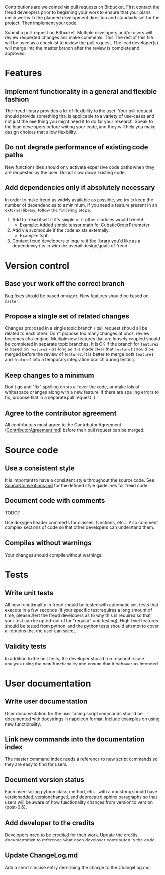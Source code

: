 Contributions are welcomed via pull requests on Bitbucket. First contact the freud developers prior to beginning
your work to ensure that your plans mesh well with the planned development direction and standards set for the project.
Then implement your code.

Submit a pull request on Bitbucket. Multiple developers and/or users will review requested changes and make comments.
This The rest of this file will be used as a checklist to review the pull request. The lead developer(s) will merge into
the master branch after the review is complete and approved.

# Features

## Implement functionality in a general and flexible fashion

The freud library provides a lot of flexibility to the user. Your pull request should provide something that is
applicable to a variety of use-cases and not just the one thing you might need it to do for your research. Speak to the
lead developers before writing your code, and they will help you make design choices that allow flexibility.

## Do not degrade performance of existing code paths

New functionalities should only activate expensive code paths when they are requested by the user. Do not slow down
existing code.

## Add dependencies only if absolutely necessary

In order to make freud as widely available as possible, we try to keep the number of dependencies to a minimum. If you
need a feature present in an external library, follow the following steps:

1. Add to freud itself if it's simple or if other modules would benefit:
    * Example: Added simple tensor math for CubaticOrderParameter
2. Add via submodule if the code exists externally:
    * Example: fsph
3. Contact freud developers to inquire if the library you'd like as a dependency fits in with the overall design/goals
of freud.

# Version control

## Base your work off the correct branch

Bug fixes should be based on `maint`. New features should be based on `master`.

## Propose a single set of related changes

Changes proposed in a single topic branch / pull request should all be related to each other. Don't propose too
many changes at once, review becomes challenging. Multiple new features that are loosely coupled should be completed
in separate topic branches. It is OK if the branch for `feature2` is based on `feature1` - as long as it is made clear
that `feature1` should be merged before the review of `feature2`. It is better to merge both `feature1` and `feature1`
into a temporary integration branch during testing.

## Keep changes to a minimum

Don't go and "fix" spelling errors all over the code, or make lots of whitespace changes along with a new feature.
If there are spelling errors to fix, propose that in a separate pull request :)

## Agree to the contributor agreement

All contributors must agree to the Contributor Agreement ([ContributorAgreement.md](ContributorAgreement.md))
before their pull request can be merged.

# Source code

## Use a consistent style

It is important to have a consistent style throughout the source code. See [SourceConventions.md](SourceConventions.md)
for the defined style guidelines for freud code.

## Document code with comments

TODO?

Use doxygen header comments for classes, functions, etc... Also comment complex sections of code so that other
developers can understand them.

## Compiles without warnings

Your changes should compile without warnings.

# Tests

## Write unit tests

All new functionality in freud should be tested with automatic unit tests that execute in a few seconds (if your
specific test requires a long amount of time, please alert the freud developers as to why this is required so that
your test can be opted-out of for "regular" unit-testing). High level features should be tested from python, and the
python tests should attempt to cover all options that the user can select.

## Validity tests

In addition to the unit tests, the developer should run research-scale analysis using the new functionality and
ensure that it behaves as intended.

# User documentation

## Write user documentation

User documentation for the user facing script commands should be documented with docstrings in napoleon format.
Include examples on using new functionality.

## Link new commands into the documentation index

The master command index needs a reference to new script commands so they are easy to find for users.

## Document version status

Each user-facing python class, method, etc... with a docstring should have [versionadded, versionchanged, and
deprecated sphinx paragraphs](www.sphinx-doc.org/en/stable/markup/para.html) so that users will be aware of
how functionality changes from version to version (post-0.6).

## Add developer to the credits

Developers need to be credited for their work. Update the credits documentation to reference what each developer
contributed to the code.

## Update ChangeLog.md

Add a short concise entry describing the change to the ChangeLog.md.
